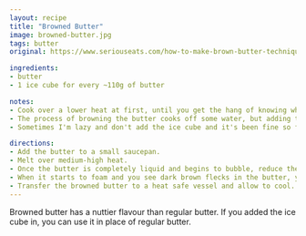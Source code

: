 ```yaml
---
layout: recipe
title: "Browned Butter"
image: browned-butter.jpg
tags: butter
original: https://www.seriouseats.com/how-to-make-brown-butter-technique

ingredients:
- butter
- 1 ice cube for every ~110g of butter

notes:
- Cook over a lower heat at first, until you get the hang of knowing when it's done.
- The process of browning the butter cooks off some water, but adding the ice cube at the end not only cools the butter so stops cooking, but also adds some of that missing water back.
- Sometimes I'm lazy and don't add the ice cube and it's been fine so far... It is supposed to be drier than regular butter, hence the extra water needed.

directions:
- Add the butter to a small saucepan.
- Melt over medium-high heat. 
- Once the butter is completely liquid and begins to bubble, reduce the heat to medium-low and continue cooking until the milk solids turn brown. Make sure the stir the butter periodically to make sure you don’t burn the solids. It'll start making popping sounds.
- When it starts to foam and you see dark brown flecks in the butter, you can stop. Or wait a bit longer for a darker browned butter with a stronger nutty taste. If you can't hear anymore pops, take it off the heat, it's definitely done by then.
- Transfer the browned butter to a heat safe vessel and allow to cool. Add 1 ice cube to prevent the solids from browning any further.
---
```

Browned butter has a nuttier flavour than regular butter. If you added the ice cube in, you can use it in place of regular butter.